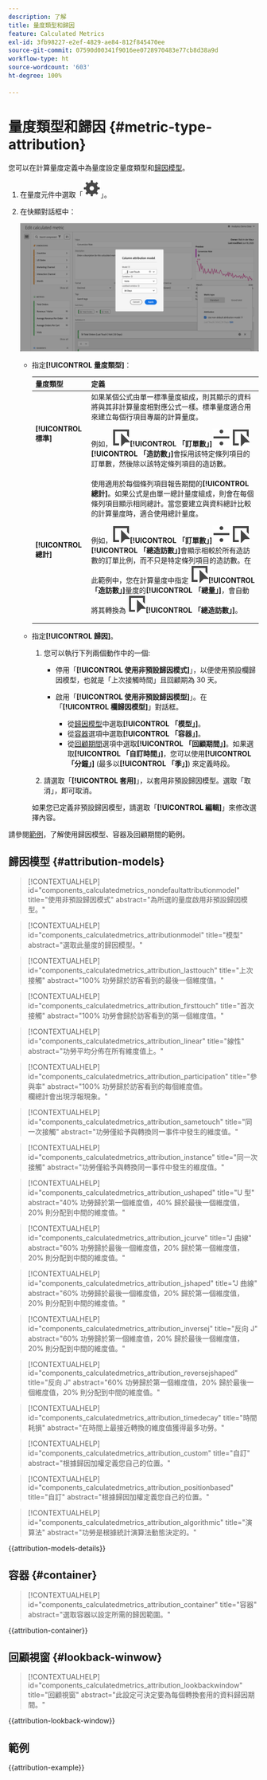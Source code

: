 ```yaml
---
description: 了解
title: 量度類型和歸因
feature: Calculated Metrics
exl-id: 3fb98227-e2ef-4829-ae84-812f845470ee
source-git-commit: 07590d00341f9016ee0728970483e77cb8d38a9d
workflow-type: ht
source-wordcount: '603'
ht-degree: 100%

---
```


# 量度類型和歸因 {#metric-type-attribution}

您可以在計算量度定義中為量度設定量度類型和[歸因模型](#attribution-models)。

1. 在量度元件中選取「![設定](/help/assets/icons/Setting.svg)」。
1. 在快顯對話框中：

   ![量度類型和歸因](assets/cm-type-alloc.png)

   * 指定&#x200B;**[!UICONTROL 量度類型]**：

     | 量度類型 | 定義 |
     |---|---|
     | **[!UICONTROL 標準]** | 如果某個公式由單一標準量度組成，則其顯示的資料將與其非計算量度相對應公式一樣。標準量度適合用來建立每個行項目專屬的計算量度。 <p>例如，![事件](/help/assets/icons/Event.svg)**[!UICONTROL 「訂單數」]**![除](/help/assets/icons/Divide.svg) ![事件](/help/assets/icons/Event.svg)**[!UICONTROL 「造訪數」]**&#x200B;會採用該特定條列項目的訂單數，然後除以該特定條列項目的造訪數。 |
     | **[!UICONTROL 總計]** | 使用適用於每個條列項目報告期間的&#x200B;**[!UICONTROL 總計]**。如果公式是由單一總計量度組成，則會在每個條列項目顯示相同總計。當您要建立與資料總計比較的計算量度時，適合使用總計量度。 <p>例如，![事件](/help/assets/icons/Event.svg)**[!UICONTROL 「訂單數」]**![除](/help/assets/icons/Divide.svg) ![事件](/help/assets/icons/Event.svg)**[!UICONTROL 「總造訪數」]**&#x200B;會顯示相較於所有造訪數的訂單比例，而不只是特定條列項目的造訪數。在此範例中，您在計算量度中指定 ![事件](/help/assets/icons/Event.svg)**[!UICONTROL 「造訪數」]**&#x200B;量度的&#x200B;**[!UICONTROL 「總量」]**，會自動將其轉換為 ![事件](/help/assets/icons/Event.svg)**[!UICONTROL 「總造訪數」]**。 |

   * 指定&#x200B;**[!UICONTROL 歸因]**。

      1. 您可以執行下列兩個動作中的一個:

         * 停用「**[!UICONTROL 使用非預設歸因模式]**」，以便使用預設欄歸因模型，也就是「上次接觸時間」且回顧期為 30 天。
         * 啟用「**[!UICONTROL 使用非預設歸因模型]**」。在「**[!UICONTROL 欄歸因模型]**」對話框。

            * 從[歸因模型](#attribution-models)中選取&#x200B;**[!UICONTROL 「模型」]**。
            * 從[容器](#container)選項中選取&#x200B;**[!UICONTROL 「容器」]**。
            * 從[回顧期間](#lookback-window)選項中選取&#x200B;**[!UICONTROL 「回顧期間」]**。如果選取&#x200B;**[!UICONTROL 「自訂時間」]**，您可以使用&#x200B;**[!UICONTROL 「分鐘」]** (最多以&#x200B;**[!UICONTROL 「季」]**) 來定義時段。

      1. 請選取「**[!UICONTROL 套用]**」，以套用非預設歸因模型。選取「取消」，即可取消。

     如果您已定義非預設歸因模型，請選取「**[!UICONTROL 編輯]**」來修改選擇內容。

請參閱[範例](#example)，了解使用歸因模型、容器及回顧期間的範例。


## 歸因模型 {#attribution-models}

>[!CONTEXTUALHELP]
>id="components_calculatedmetrics_nondefaultattributionmodel"
>title="使用非預設歸因模式"
>abstract="為所選的量度啟用非預設歸因模型。"

>[!CONTEXTUALHELP]
>id="components_calculatedmetrics_attributionmodel"
>title="模型"
>abstract="選取此量度的歸因模型。"

>[!CONTEXTUALHELP]
>id="components_calculatedmetrics_attribution_lasttouch"
>title="上次接觸"
>abstract="100% 功勞歸於訪客看到的最後一個維度值。"

>[!CONTEXTUALHELP]
>id="components_calculatedmetrics_attribution_firsttouch"
>title="首次接觸"
>abstract="100% 功勞會歸於訪客看到的第一個維度值。"

>[!CONTEXTUALHELP]
>id="components_calculatedmetrics_attribution_linear"
>title="線性"
>abstract="功勞平均分佈在所有維度值上。"

>[!CONTEXTUALHELP]
>id="components_calculatedmetrics_attribution_participation"
>title="參與率"
>abstract="100% 功勞歸於訪客看到的每個維度值。<br/>欄總計會出現浮報現象。"

>[!CONTEXTUALHELP]
>id="components_calculatedmetrics_attribution_sametouch"
>title="同一次接觸"
>abstract="功勞僅給予與轉換同一事件中發生的維度值。"

>[!CONTEXTUALHELP]
>id="components_calculatedmetrics_attribution_instance"
>title="同一次接觸"
>abstract="功勞僅給予與轉換同一事件中發生的維度值。"

>[!CONTEXTUALHELP]
>id="components_calculatedmetrics_attribution_ushaped"
>title="U 型"
>abstract="40% 功勞歸於第一個維度值，40% 歸於最後一個維度值，20% 則分配到中間的維度值。"

>[!CONTEXTUALHELP]
>id="components_calculatedmetrics_attribution_jcurve"
>title="J 曲線"
>abstract="60% 功勞歸於最後一個維度值，20% 歸於第一個維度值，20% 則分配到中間的維度值。"

>[!CONTEXTUALHELP]
>id="components_calculatedmetrics_attribution_jshaped"
>title="J 曲線"
>abstract="60% 功勞歸於最後一個維度值，20% 歸於第一個維度值，20% 則分配到中間的維度值。"

>[!CONTEXTUALHELP]
>id="components_calculatedmetrics_attribution_inversej"
>title="反向 J"
>abstract="60% 功勞歸於第一個維度值，20% 歸於最後一個維度值，20% 則分配到中間的維度值。"

>[!CONTEXTUALHELP]
>id="components_calculatedmetrics_attribution_reversejshaped"
>title="反向 J"
>abstract="60% 功勞歸於第一個維度值，20% 歸於最後一個維度值，20% 則分配到中間的維度值。"

>[!CONTEXTUALHELP]
>id="components_calculatedmetrics_attribution_timedecay"
>title="時間耗損"
>abstract="在時間上最接近轉換的維度值獲得最多功勞。"

>[!CONTEXTUALHELP]
>id="components_calculatedmetrics_attribution_custom"
>title="自訂"
>abstract="根據歸因加權定義您自己的位置。"

>[!CONTEXTUALHELP]
>id="components_calculatedmetrics_attribution_positionbased"
>title="自訂"
>abstract="根據歸因加權定義您自己的位置。"

>[!CONTEXTUALHELP]
>id="components_calculatedmetrics_attribution_algorithmic"
>title="演算法"
>abstract="功勞是根據統計演算法動態決定的。"

{{attribution-models-details}}


## 容器 {#container}

>[!CONTEXTUALHELP]
>id="components_calculatedmetrics_attribution_container"
>title="容器"
>abstract="選取容器以設定所需的歸因範圍。"

{{attribution-container}}


## 回顧視窗 {#lookback-winwow}

>[!CONTEXTUALHELP]
>id="components_calculatedmetrics_attribution_lookbackwindow"
>title="回顧視窗"
>abstract="此設定可決定要為每個轉換套用的資料歸因期間。"

{{attribution-lookback-window}}

## 範例

{{attribution-example}}


<!--
When [building a calculated metric](/help/components/c-calcmetrics/c-workflow/cm-workflow/c-build-metrics/cm-build-metrics.md), you can specify the metric type and the attribution model.

## Metric type

To specify the metric type when building a calculated metric:

1. Select the gear icon next to the metric whose type you want to select.

   ![](assets/cm-type-alloc.png) 

1. Choose from the following options:

   |  Metric Type  | Definition  |
   |---|---|
   |  Standard  | These metrics are the same metrics used in standard [!DNL Analytics] reporting. If a formula consisted of a single standard metric, it displays identical data to its non-calculated-metric counterpart. Standard metrics are useful for creating calculated metrics specific to each individual line item. For example, [Orders] / [Visits] takes orders for that specific line item and divides it by the number of visits for that specific line item.  |
   |  Grand total  | Use Grand total for the reporting period in every line item. If a formula consisted of a single Grand total metric, it displays the same total number on every line item. Grand total metrics are useful for creating calculated metrics that compare against site total data. For example, [Orders] / [Total Visits] shows the proportion of orders against ALL visits to your site, not just the visits to the specific line item.  |

## How linear allocation works

[Attribution](/help/analyze/analysis-workspace/attribution/overview.md) is how allocation models in calculated metrics are evaluated.

For a full list of non-default attribution models and lookback windows supported, see [Attribution models and lookback windows](/help/analyze/analysis-workspace/attribution/models.md).

The following example illustrates how calculated metrics with linear allocations work in reporting: 

| | Hit 1 | Hit 2 | Hit 3 | Hit 4 | Hit 5 | Hit 6 | Hit 7 |
|--- |--- |--- |--- |--- |--- |--- |--- |
|Data Sent In|PROMO A|-|PROMO A|PROMO B|-|PROMO C|$10|
|Last Touch eVar|PROMO A|PROMO A|PROMO A|PROMO B|PROMO B|PROMO C|$10|
|First Touch eVar|PROMO A|PROMO A|PROMO A|PROMO A|PROMO A|PROMO A|$10|
|Example prop|PROMO A|-|PROMO A|PROMO B|-|PROMO C|$10|

In this example, the values A, B, and C were sent into a variable on hits 1, 3, 4, and 6 before a $10 purchase was made on hit 7. In the second row, those values persist across hits on a last touch visit basis. The third row illustrates a first-touch visit persistence. Finally, the last row illustrates how data would be recorded for a prop which does not have persistence.

-->